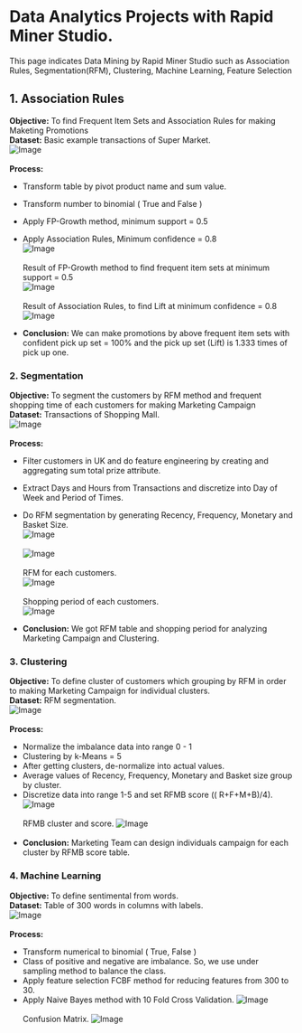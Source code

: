 # Data Analytics Projects with Rapid Miner Studio.
This page indicates Data Mining by Rapid Miner Studio such as Association Rules, Segmentation(RFM), Clustering, Machine Learning, Feature Selection<br />
## 1. Association Rules
**Objective:** To find Frequent Item Sets and Association Rules for making Maketing Promotions<br />
**Dataset:** Basic example transactions of Super Market.<br />
![Image](https://github.com/Pakkawatk/portfolio/blob/gh-pages/img/rap_asso1.PNG?raw=true)<br /><br />
**Process:**
- Transform table by pivot product name and sum value.<br />
- Transform number to binomial ( True and False )<br />
- Apply FP-Growth method, minimum support = 0.5<br />
- Apply Association Rules, Minimum confidence = 0.8<br />
![Image](https://github.com/Pakkawatk/portfolio/blob/gh-pages/img/rap_asso2.PNG?raw=true)<br /><br />
Result of FP-Growth method to find frequent item sets at minimum support = 0.5<br />
![Image](https://github.com/Pakkawatk/portfolio/blob/gh-pages/img/rap_asso3.PNG?raw=true)<br /><br />
Result of Association Rules, to find Lift at minimum confidence = 0.8<br /> 
![Image](https://github.com/Pakkawatk/portfolio/blob/gh-pages/img/rap_asso4.PNG?raw=true)<br />

- **Conclusion:** We can make promotions by above frequent item sets with confident pick up set = 100% and the pick up set (Lift) is 1.333 times of pick up one. <br />

### 2. Segmentation

**Objective:** To segment the customers by RFM method and frequent shopping time of each customers for making Marketing Campaign<br />
**Dataset:** Transactions of Shopping Mall.<br />
![Image](https://github.com/Pakkawatk/portfolio/blob/gh-pages/img/rap_rfm1.PNG?raw=true)<br /><br />
**Process:**
- Filter customers in UK and do feature engineering by creating and aggregating sum total prize attribute.<br />
- Extract Days and Hours from Transactions and discretize into Day of Week and Period of Times.<br />
- Do RFM segmentation by generating Recency, Frequency, Monetary and Basket Size.<br />
![Image](https://github.com/Pakkawatk/portfolio/blob/gh-pages/img/rap_rfm2.PNG?raw=true)<br /><br />
![Image](https://github.com/Pakkawatk/portfolio/blob/gh-pages/img/rap_rfm2_1.PNG?raw=true)<br /><br />
RFM for each customers.<br />
![Image](https://github.com/Pakkawatk/portfolio/blob/gh-pages/img/rap_rfm3.PNG?raw=true)<br /><br />
Shopping period of each customers.<br />
![Image](https://github.com/Pakkawatk/portfolio/blob/gh-pages/img/rap_rfm4.PNG?raw=true)<br />

- **Conclusion:** We got RFM table and shopping period for analyzing Marketing Campaign and Clustering.<br />

### 3. Clustering
**Objective:** To define cluster of customers which grouping by RFM in order to making Marketing Campaign for individual clusters.<br />
**Dataset:** RFM segmentation.<br />
![Image](https://github.com/Pakkawatk/portfolio/blob/gh-pages/img/rap_clus1.PNG?raw=true)<br /><br />
**Process:**
- Normalize the imbalance data into range 0 - 1<br />
- Clustering by k-Means = 5<br />
- After getting clusters, de-normalize into actual values.
- Average values of Recency, Frequency, Monetary and Basket size group by cluster.
- Discretize data into range 1-5 and set RFMB score (( R+F+M+B)/4).
![Image](https://github.com/Pakkawatk/portfolio/blob/gh-pages/img/rap_clus2.PNG?raw=true)<br /><br />
RFMB cluster and score.
![Image](https://github.com/Pakkawatk/portfolio/blob/gh-pages/img/rap_clus4.PNG?raw=true)<br /><br />
- **Conclusion:** Marketing Team can design individuals campaign for each cluster by RFMB score table.<br />
### 4. Machine Learning
**Objective:** To define sentimental from words.<br />
**Dataset:** Table of 300 words in columns with labels.<br />
![Image](https://github.com/Pakkawatk/portfolio/blob/gh-pages/img/rap_ML1.PNG?raw=true)<br /><br />
**Process:**
- Transform numerical to binomial ( True, False )<br />
- Class of positive and negative are imbalance. So, we use under sampling method to balance the class. <br />
- Apply feature selection FCBF method for reducing features from 300 to 30.
- Apply Naive Bayes method with 10 Fold Cross Validation.
![Image](https://github.com/Pakkawatk/portfolio/blob/gh-pages/img/rap_ML2.PNG?raw=true)<br /><br />
Confusion Matrix.
![Image](https://github.com/Pakkawatk/portfolio/blob/gh-pages/img/rap_ML3.PNG?raw=true)<br /><br />

